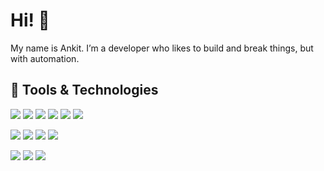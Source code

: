 # Hi! 👋

My name is Ankit. I’m a developer who likes to build and break things, but with automation.

## 🧰 Tools & Technologies

![](https://img.shields.io/badge/OS-MacOS-informational?style=flat&logo=Apple&logoColor=white&color=3b9edb)
![](https://img.shields.io/badge/OS-ArchLinux-informational?style=flat&logo=arch-linux&logoColor=white&color=3b9edb)
![](https://img.shields.io/badge/OS-FedoraLinux-informational?style=flat&logo=fedora&logoColor=white&color=3b9edb)
![](https://img.shields.io/badge/Shell-ZSH-informational?style=flat&logo=gnu-bash&logoColor=white&color=3b9edb)
![](https://img.shields.io/badge/Shell-Bash-informational?style=flat&logo=gnu-bash&logoColor=white&color=3b9edb)
![](https://img.shields.io/badge/Desktop-KDEPlasma-informational?style=flat&logo=kde&logoColor=white&color=3b9edb)

![](https://img.shields.io/badge/Editor-PyCharm-informational?style=flat&logo=jetbrains&logoColor=white&color=3b9edb)
![](https://img.shields.io/badge/Editor-VSCode-informational?style=flat&logo=visual-studio-code&logoColor=white&color=3b9edb)
![](https://img.shields.io/badge/Code-Python-informational?style=flat&logo=python&logoColor=white&color=3b9edb)
![](https://img.shields.io/badge/Code-Typescript-informational?style=flat&logo=typescript&logoColor=white&color=3b9edb)

![](https://img.shields.io/badge/Cloud-Amazon_Web_Services-informational?style=flat&logo=amazon-aws&logoColor=white&color=3b9edb)
![](https://img.shields.io/badge/Tools-CDK-informational?style=flat&logo=amazon-aws&logoColor=white&color=3b9edb)
![](https://img.shields.io/badge/Tools-Docker-informational?style=flat&logo=docker&logoColor=white&color=3b9edb)

<!-- ## 📈 GitHub Stats

<a href="https://github.com/asadana/asadana">
  <img align="center" src="https://github-readme-stats.vercel.app/api/top-langs/?username=asadana&show_icons=true&line_height=27&count_private=true&title_color=ffffff&text_color=c9cacc&icon_color=2bbc8a&bg_color=1d1f21" alt="Ankit's GitHub Stats" />
</a>

<a href="https://github.com/asadana/asadana">
  <img align="center" src="https://github-readme-stats.vercel.app/api?username=asadana&show_icons=true&line_height=27&count_private=true&title_color=ffffff&text_color=c9cacc&icon_color=2bbc8a&bg_color=1d1f21" alt="Ankit's GitHub Stats" />
</a>

-->
